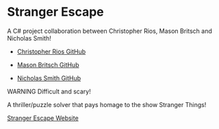 # Stranger Escape

A C# project collaboration between Christopher Rios, Mason Britsch and Nicholas Smith!

- <a href="https://github.com/ChrisLeeRios">Christopher Rios GitHub</a>

- <a href="https://github.com/SampledGinger22">Mason Britsch GitHub</a>

- <a href="https://github.com/ExploreAdrift">Nicholas Smith GitHub</a>

WARNING
Difficult and scary!

A thriller/puzzle solver that pays homage to the show Stranger Things! 

<a href="https://thestrangerescape.azurewebsites.net/LoginandReg">Stranger Escape Website</a>
